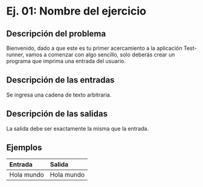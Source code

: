 # **Ej. 01:** Nombre del ejercicio

## Descripción del problema

Bienvenido, dado a que este es tu primer acercamiento a la aplicación Test-runner, vamos a comenzar con algo sencillo, solo deberás crear un programa que imprima una entrada del usuario.

## Descripción de las entradas

Se ingresa una cadena de texto arbitraria.

## Descripción de las salidas

La salida debe ser exactamente la misma que la entrada.

## Ejemplos

| Entrada    | Salida     |
| :--------- | :--------- |
| Hola mundo | Hola mundo |
